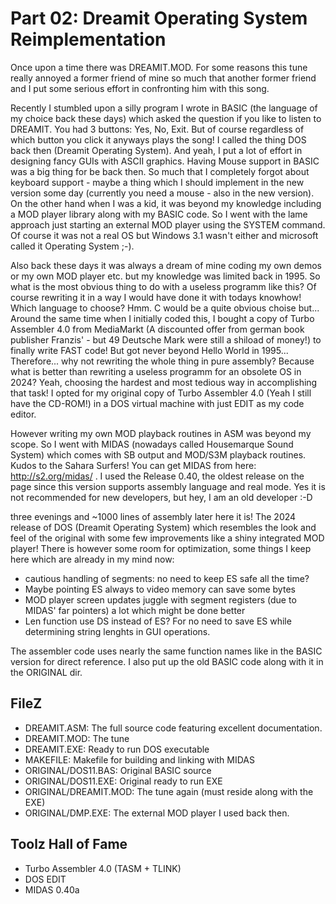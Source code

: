 # Part 02: Dreamit Operating System Reimplementation
Once upon a time there was DREAMIT.MOD. For some reasons this tune really annoyed a former friend of mine so much that another former friend and I put some serious effort in confronting him with this song. 

Recently I stumbled upon a silly program I wrote in BASIC (the language of my choice back these days) which asked the question if you like to listen to DREAMIT. You had 3 buttons: Yes, No, Exit. But of course regardless of which button you click it anyways plays the song! I called the thing DOS back then (Dreamit Operating System). And yeah, I put a lot of effort in designing fancy GUIs with ASCII graphics. Having Mouse support in BASIC was a big thing for be back then. So much that I completely forgot about keyboard support - maybe a thing which I should implement in the new version some day (currently you need a mouse - also in the new version).
On the other hand when I was a kid, it was beyond my knowledge including a MOD player library along with my BASIC code. So I went with the lame approach just starting an external MOD player using the SYSTEM command.
Of course it was not a real OS but Windows 3.1 wasn't either and microsoft called it Operating System ;-).

Also back these days it was always a dream of mine coding my own demos or my own MOD player etc. but my knowledge was limited back in 1995. So what is the most obvious thing to do with a useless programm like this? Of course rewriting it in a way I would have done it with todays knowhow! Which language to choose? Hmm. C would be a quite obvious choise but... Around the same time when I initially coded this, I bought a copy of Turbo Assembler 4.0 from MediaMarkt (A discounted offer from german book publisher Franzis' - but 49 Deutsche Mark were still a shiload of money!) to finally write FAST code! But got never beyond Hello World in 1995... Therefore... why not rewriting the whole thing in pure assembly? Because what is better than rewriting a useless programm for an obsolete OS in 2024? Yeah, choosing the hardest and most tedious way in accomplishing that task! I opted for my original copy of Turbo Assembler 4.0 (Yeah I still have the CD-ROM!) in a DOS virtual machine with just EDIT as my code editor.

However writing my own MOD playback routines in ASM was beyond my scope. So I went with MIDAS (nowadays called Housemarque Sound System) which comes with SB output and MOD/S3M playback routines. Kudos to the Sahara Surfers!
You can get MIDAS from here: http://s2.org/midas/ . I used the Release 0.40, the oldest release on the page since this version supports assembly language and real mode. Yes it is not recommended for new developers, but hey, I am an old developer :-D

three evenings and ~1000 lines of assembly later here it is! The 2024 release of DOS (Dreamit Operating System) which resembles the look and feel of the original with some few improvements like a shiny integrated MOD player! There is however some room for optimization, some things I keep here which are already in my mind now:

* cautious handling of segments: no need to keep ES safe all the time?
* Maybe pointing ES always to video memory can save some bytes
* MOD player screen updates juggle with segment registers (due to MIDAS' far pointers) a lot which might be done better 
* Len function use DS instead of ES? For no need to save ES while determining string lenghts in GUI operations.

The assembler code uses nearly the same function names like in the BASIC version for direct reference. I also put up the old BASIC code along with it in the ORIGINAL dir.

## FileZ
* DREAMIT.ASM: The full source code featuring excellent documentation. 
* DREAMIT.MOD: The tune
* DREAMIT.EXE: Ready to run DOS executable
* MAKEFILE: Makefile for building and linking with MIDAS
* ORIGINAL/DOS11.BAS: Original BASIC source
* ORIGINAL/DOS11.EXE: Original ready to run EXE
* ORIGINAL/DREAMIT.MOD: The tune again (must reside along with the EXE)
* ORIGINAL/DMP.EXE: The external MOD player I used back then.

## Toolz Hall of Fame 
* Turbo Assembler 4.0 (TASM + TLINK)
* DOS EDIT
* MIDAS 0.40a


